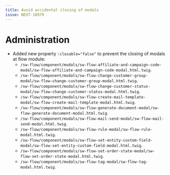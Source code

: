 ```yaml
---
title: Avoid accidental closing of modals
issue: NEXT-18979
---
```

# Administration
* Added new property `:closable="false"` to prevent the closing of modals at flow module:
    - `/sw-flow/component/modals/sw-flow-affiliate-and-campaign-code-modal/sw-flow-affiliate-and-campaign-code-modal.html.twig`.
    - `/sw-flow/component/modals/sw-flow-change-customer-group-modal/sw-flow-change-customer-group-modal.html.twig`.
    - `/sw-flow/component/modals/sw-flow-change-customer-status-modal/sw-flow-change-customer-status-modal.html.twig`.
    - `/sw-flow/component/modals/sw-flow-create-mail-template-modal/sw-flow-create-mail-template-modal.html.twig`.
    - `/sw-flow/component/modals/sw-flow-generate-document-modal/sw-flow-generate-document-modal.html.twig`.
    - `/sw-flow/component/modals/sw-flow-mail-send-modal/sw-flow-mail-send-modal.html.twig`.
    - `/sw-flow/component/modals/sw-flow-rule-modal/sw-flow-rule-modal.html.twig`.
    - `/sw-flow/component/modals/sw-flow-set-entity-custom-field-modal/sw-flow-set-entity-custom-field-modal.html.twig`.
    - `/sw-flow/component/modals/sw-flow-set-order-state-modal/sw-flow-set-order-state-modal.html.twig`.
    - `/sw-flow/component/modals/sw-flow-tag-modal/sw-flow-tag-modal.html.twig`.
